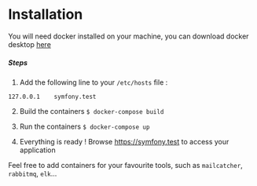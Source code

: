 # Installation

You will need docker installed on your machine, you can download docker desktop [here](https://www.docker.com/products/docker-desktop)

##### Steps
1. Add the following line to your `/etc/hosts` file :
```
127.0.0.1    symfony.test
```

2. Build the containers
`$ docker-compose build`

3. Run the containers
`$ docker-compose up`

4. Everything is ready ! Browse https://symfony.test to access your application

Feel free to add containers for your favourite tools, such as `mailcatcher`, `rabbitmq`, `elk`...
